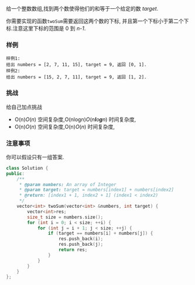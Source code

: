 给一个整数数组,找到两个数使得他们的和等于一个给定的数 *target*.

你需要实现的函数`twoSum`需要返回这两个数的下标, 并且第一个下标小于第二个下标.注意这里下标的范围是 0 到 *n-1*.

### 样例

```
样例1:
给出 numbers = [2, 7, 11, 15], target = 9, 返回 [0, 1].
样例2:
给出 numbers = [15, 2, 7, 11], target = 9, 返回 [1, 2].
```

### 挑战

给自己加点挑战

-    O(n)*O*(*n*) 空间复杂度,O(nlogn)*O*(*n**l**o**g**n*) 时间复杂度,
-    O(n)*O*(*n*) 空间复杂度,O(n)*O*(*n*) 时间复杂度,

### 注意事项

你可以假设只有一组答案.

```cpp
class Solution {
public:
    /**
     * @param numbers: An array of Integer
     * @param target: target = numbers[index1] + numbers[index2]
     * @return: [index1 + 1, index2 + 1] (index1 < index2)
     */
    vector<int> twoSum(vector<int> &numbers, int target) {
		vector<int>res;
		size_t size = numbers.size();
		for (int i = 0; i < size; ++i) {
			for (int j = i + 1; j < size; ++j) {
				if (target == numbers[i] + numbers[j]) {
					res.push_back(i);
					res.push_back(j);
					return res;
				}
			}
		}
    }
};
```

